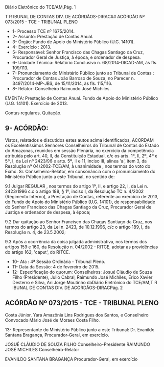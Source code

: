 Diário Eletrônico do TCE/AM,Pág. 1

T R IBUNAL DE CONTAS DIV. DE ACÓRDÃOS-DIRAC## ACÓRDÃO Nº 073/2015 - TCE - TRIBUNAL PLENO

- 1- Processo TCE nº 1675/2014.
- 2- Assunto: Prestação de Contas Anual.
- 3- Órgão: Fundo de Apoio do Ministério Público (U.G. 14101).
- 4- Exercício : 2013.
- 5- Responsável: Senhor Francisco das Chagas Santiago da Cruz, Procurador Geral  de Justiça, à época, e ordenador de despesa.
- 6- Unidade Técnica: Relatório Conclusivo n. 68/2014-DICAD-AM, às fls. 109/113.
- 7- Pronunciamento do Ministério Público junto ao Tribunal de Contas : Procurador de Contas João Barroso de Souza, no Parecer n. 3497/2014-MP-JBS, de 15/11/2014, às fls. 115/116.
- 8- Relator: Conselheiro Raimundo José Michiles.

EMENTA: Prestação  de  Contas  Anual.  Fundo de  Apoio  do  Ministério  Público  (U.G.  14101). Exercício de 2013.

Contas regulares. Quitação.

## 9- ACÓRDÃO:

Vistos, relatados e discutidos estes autos acima identificados, ACORDAM os Excelentíssimos  Senhores  Conselheiros do Tribunal de Contas do Estado do Amazonas, reunidos em sessão Plenária, no exercício da competência atribuída pelo  art. 40, II, da Constituição Estadual, c/c os arts. 1º, II, 2º, 4º e 5º, I, da Lei nº 2423/96 e arts. 5º, II  e  11,  inciso  III,  alínea  'a',  item  3,  da  Resolução  nº  04/2002-TCE/AM, à unanimidade , nos  termos  do  voto  do  Exmo.  Sr.  Conselheiro-Relator, em consonância com  o pronunciamento do Ministério Público junto a este Tribunal, no sentido de:

9.1 Julgar REGULAR , nos termos do artigo 1º, II, e artigo 22, I, da Lei n. 2423/1996 c.c o artigo 188, § 1º, inciso I, da Resolução TC n. 4/2002 (Regimento Interno), a Prestação de Contas, referente ao exercício de 2013, do Fundo de Apoio do Ministério Público (U.G. 14101), de responsabilidade do Senhor Francisco das Chagas Santiago da Cruz, Procurador Geral de Justiça e ordenador de despesa, à época;

9.2 Dar quitação ao Senhor Francisco das Chagas Santiago da Cruz, nos termos do artigo 23, da Lei n. 2423, de 10.12.1996, c/c o artigo 189, I, da Resolução n. 4, de 23.5.2002;

9.3  Após  a  ocorrência  da  coisa  julgada  administrativa,  nos  termos  dos artigos 159 e 160, da Resolução n. 04/2002 - RITCE, adotar as providências do artigo 162, 'caput', do RITCE.

- 10- Ata : 4ª Sessão Ordinária - Tribunal Pleno.
- 11- Data da Sessão: 4 de fevereiro de 2015.
- 12- Especificação do quorum: Conselheiros: Josué Cláudio de Souza Filho (Presidente), Julio Cabral, Raimundo José Michiles, Érico Xavier Desterro e Silva, Ari Jorge Moutinho daDiário Eletrônico do TCE/AM,T R IBUNAL DE CONTAS DIV. DE ACÓRDÃOS-DIRACPág. 2

## ACÓRDÃO Nº 073/2015 - TCE - TRIBUNAL PLENO

Costa Júnior,  Yara Amazônia Lins Rodrigues dos Santos, e Conselheiro Convocado Mário José de Moraes Costa Filho.

13- Representante do Ministério Público junto a este Tribunal: Dr. Evanildo Santana Bragança, Procurador-Geral, em exercício.

JOSUÉ CLÁUDIO DE SOUZA FILHO Conselheiro-Presidente RAIMUNDO JOSÉ MICHILES Conselheiro-Relator

EVANILDO SANTANA BRAGANÇA Procurador-Geral, em exercício